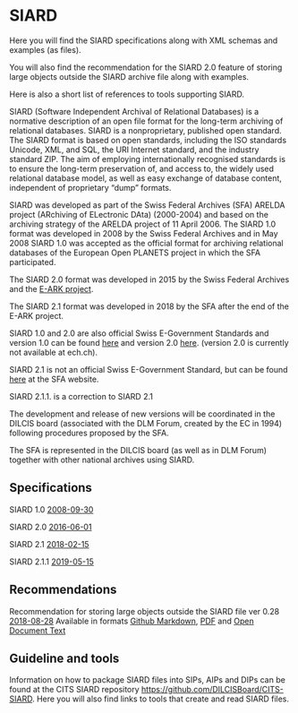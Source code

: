 # SIARD
Here you will find the SIARD specifications along with XML schemas and examples (as files).

You will also find the recommendation for the SIARD 2.0 feature of storing large objects outside the SIARD archive file along with examples.

Here is also a short list of references to tools supporting SIARD.

SIARD (Software Independent Archival of Relational Databases) is a normative description of an open file format for the long-term archiving of relational databases. SIARD is a nonproprietary, published open standard. The SIARD format is based on open standards, including the ISO standards Unicode, XML, and SQL, the URI Internet standard, and the industry standard ZIP. The aim of employing internationally recognised standards is to ensure the long-term preservation of, and access to, the widely used relational database model, as well as easy exchange of database content, independent of proprietary “dump” formats.

SIARD was developed as part of the Swiss Federal Archives (SFA) ARELDA project (ARchiving of ELectronic DAta) (2000-2004) and based on the archiving strategy of the ARELDA project of 11 April 2006.
The SIARD 1.0 format was developed in 2008 by the Swiss Federal Archives and in May 2008 SIARD 1.0 was accepted as the official format for archiving relational databases of the European Open PLANETS project in which the SFA participated.

The SIARD 2.0 format was developed in 2015 by the Swiss Federal Archives and the [E-ARK project](http://www.eark-project.com/). 

The SIARD 2.1 format was developed in 2018 by the SFA after the end of the E-ARK project.

SIARD 1.0 and 2.0 are also official Swiss E-Government Standards and version 1.0 can be found [here](https://www.ech.ch/vechweb/page?p=dossier&documentNumber=eCH-0165&documentVersion=2.0) and version 2.0 [here](https://github.com/DILCISBoard/SIARD/blob/master/SIARD%202.0/format/2016-06-01/STAN_e_DEF_2016-08-02_eCH-0165_V2.0_SIARD-Format.pdf). (version 2.0 is currently not available at ech.ch).

SIARD 2.1 is not an official Swiss E-Government Standard, but can be found [here](https://www.bar.admin.ch/dam/bar/de/dokumente/kundeninformation/siard_formatbeschreibung.pdf.download.pdf/siard_formatbeschreibung.pdf  
) at the SFA website.

SIARD 2.1.1. is a correction to SIARD 2.1

The development and release of new versions will be coordinated in the DILCIS board (associated with the DLM Forum, created by the EC in 1994) following procedures proposed by the SFA.

The SFA is represented in the DILCIS board (as well as in DLM Forum) together with other national archives using SIARD.

## Specifications

SIARD 1.0   [2008-09-30](https://github.com/DILCISBoard/SIARD/blob/master/SIARD%201.0/format/2008-09-30/) 

SIARD 2.0   [2016-06-01](https://github.com/DILCISBoard/SIARD/blob/master/SIARD%202.0/format/2016-06-01/)

SIARD 2.1   [2018-02-15](https://github.com/DILCISBoard/SIARD/blob/master/SIARD%202.1/format/2018-02-15/)

SIARD 2.1.1 [2019-05-15](https://github.com/DILCISBoard/SIARD/blob/master/SIARD%202.1/format/2018-02-15/)

## Recommendations

Recommendation for storing large objects outside the SIARD file ver 0.28 [2018-08-28](https://github.com/DILCISBoard/SIARD/tree/master/SIARD%202.1/recommendations/lobs%20outside%20the%20SIARD%20file/0.28)
Available in formats 
[Github Markdown](/SIARD%202.1/recommendations/lobs%20outside%20the%20SIARD%20file/0.28/Recommendation%20for%20storing%20large%20object%20outside%20the%20SIARD%20file.gfm.md),
[PDF](/SIARD%202.1/recommendations/lobs%20outside%20the%20SIARD%20file/0.28/Recommendation%20for%20storing%20large%20objects%20outside%20the%20SIARD%20file%20ver%200.28.gd.pdf)
and [Open Document Text](/SIARD%202.1/recommendations/lobs%20outside%20the%20SIARD%20file/0.28/Recommendation%20for%20storing%20large%20objects%20outside%20the%20SIARD%20file%20ver%200.28.gd.odt)

## Guideline and tools
Information on how to package SIARD files into SIPs, AIPs and DIPs can be found at the CITS SIARD repository https://github.com/DILCISBoard/CITS-SIARD. Here you will also find links to tools that create and read SIARD files. 
